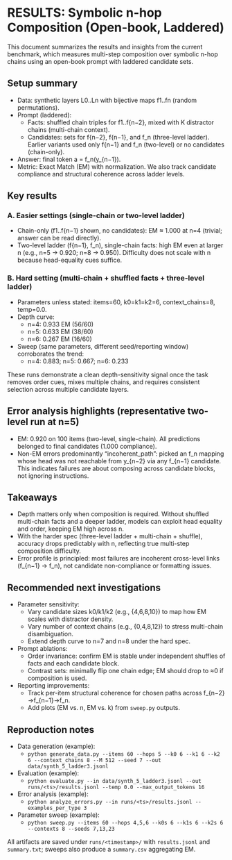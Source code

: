 # RESULTS: Symbolic n-hop Composition (Open-book, Laddered)

This document summarizes the results and insights from the current benchmark, which measures multi-step composition over symbolic n-hop chains using an open-book prompt with laddered candidate sets.

## Setup summary
- Data: synthetic layers L0..Ln with bijective maps f1..fn (random permutations).
- Prompt (laddered):
  - Facts: shuffled chain triples for f1..f{n−2}, mixed with K distractor chains (multi-chain context).
  - Candidates: sets for f{n−2}, f{n−1}, and f_n (three-level ladder). Earlier variants used only f{n−1} and f_n (two-level) or no candidates (chain-only).
- Answer: final token a = f_n(y_{n−1}).
- Metric: Exact Match (EM) with normalization. We also track candidate compliance and structural coherence across ladder levels.

## Key results

### A. Easier settings (single-chain or two-level ladder)
- Chain-only (f1..f{n−1} shown, no candidates): EM ≈ 1.000 at n=4 (trivial; answer can be read directly).
- Two-level ladder (f{n−1}, f_n), single-chain facts: high EM even at larger n (e.g., n=5 → 0.920; n=8 → 0.950). Difficulty does not scale with n because head-equality cues suffice.

### B. Hard setting (multi-chain + shuffled facts + three-level ladder)
- Parameters unless stated: items=60, k0=k1=k2=6, context_chains=8, temp=0.0.
- Depth curve:
  - n=4: 0.933 EM (56/60)
  - n=5: 0.633 EM (38/60)
  - n=6: 0.267 EM (16/60)
- Sweep (same parameters, different seed/reporting window) corroborates the trend:
  - n=4: 0.883; n=5: 0.667; n=6: 0.233

These runs demonstrate a clean depth-sensitivity signal once the task removes order cues, mixes multiple chains, and requires consistent selection across multiple candidate layers.

## Error analysis highlights (representative two-level run at n=5)
- EM: 0.920 on 100 items (two-level, single-chain). All predictions belonged to final candidates (1.000 compliance).
- Non-EM errors predominantly “incoherent_path”: picked an f_n mapping whose head was not reachable from y_{n−2} via any f_{n−1} candidate. This indicates failures are about composing across candidate blocks, not ignoring instructions.

## Takeaways
- Depth matters only when composition is required. Without shuffled multi-chain facts and a deeper ladder, models can exploit head equality and order, keeping EM high across n.
- With the harder spec (three-level ladder + multi-chain + shuffle), accuracy drops predictably with n, reflecting true multi-step composition difficulty.
- Error profile is principled: most failures are incoherent cross-level links (f_{n−1} → f_n), not candidate non-compliance or formatting issues.

## Recommended next investigations
- Parameter sensitivity:
  - Vary candidate sizes k0/k1/k2 (e.g., {4,6,8,10}) to map how EM scales with distractor density.
  - Vary number of context chains (e.g., {0,4,8,12}) to stress multi-chain disambiguation.
  - Extend depth curve to n=7 and n=8 under the hard spec.
- Prompt ablations:
  - Order invariance: confirm EM is stable under independent shuffles of facts and each candidate block.
  - Contrast sets: minimally flip one chain edge; EM should drop to ≈0 if composition is used.
- Reporting improvements:
  - Track per-item structural coherence for chosen paths across f_{n−2}→f_{n−1}→f_n.
  - Add plots (EM vs. n, EM vs. k) from `sweep.py` outputs.

## Reproduction notes
- Data generation (example):
  - `python generate_data.py --items 60 --hops 5 --k0 6 --k1 6 --k2 6 --context_chains 8 --M 512 --seed 7 --out data/synth_5_ladder3.jsonl`
- Evaluation (example):
  - `python evaluate.py --in data/synth_5_ladder3.jsonl --out runs/<ts>/results.jsonl --temp 0.0 --max_output_tokens 16`
- Error analysis (example):
  - `python analyze_errors.py --in runs/<ts>/results.jsonl --examples_per_type 3`
- Parameter sweep (example):
  - `python sweep.py --items 60 --hops 4,5,6 --k0s 6 --k1s 6 --k2s 6 --contexts 8 --seeds 7,13,23`

All artifacts are saved under `runs/<timestamp>/` with `results.jsonl` and `summary.txt`; sweeps also produce a `summary.csv` aggregating EM.
